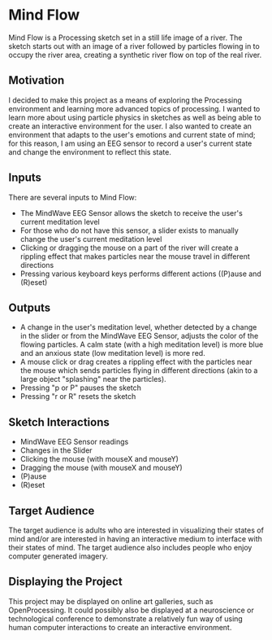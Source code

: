 # Mind Flow

Mind Flow is a Processing sketch set in a still life image of a river. The sketch starts out with an image of a river followed by particles flowing in to occupy the river area, creating a synthetic river flow on top of the real river.

## Motivation
I decided to make this project as a means of exploring the Processing environment and learning more advanced topics of processing. I wanted to learn more about using particle physics in sketches as well as being able to create an interactive environment for the user. I also wanted to create an environment that adapts to the user's emotions and current state of mind; for this reason, I am using an EEG sensor to record a user's current state and change the environment to reflect this state.

## Inputs
There are several inputs to Mind Flow:

* The MindWave EEG Sensor allows the sketch to receive the user's current meditation level
* For those who do not have this sensor, a slider exists to manually change the user's current meditation level
* Clicking or dragging the mouse on a part of the river will create a rippling effect that makes particles near the mouse travel in different directions
* Pressing various keyboard keys performs different actions ((P)ause and (R)eset)

## Outputs
* A change in the user's meditation level, whether detected by a change in the slider or from the MindWave EEG Sensor, adjusts the color of the flowing particles. A calm state (with a high meditation level) is more blue and an anxious state (low meditation level) is more red.
* A mouse click or drag creates a rippling effect with the particles near the mouse which sends particles flying in different directions (akin to a large object "splashing" near the particles).
* Pressing "p or P" pauses the sketch
* Pressing "r or R" resets the sketch

## Sketch Interactions
* MindWave EEG Sensor readings
* Changes in the Slider
* Clicking the mouse (with mouseX and mouseY)
* Dragging the mouse (with mouseX and mouseY)
* (P)ause
* (R)eset

## Target Audience
The target audience is adults who are interested in visualizing their states of mind and/or are interested in having an interactive medium to interface with their states of mind. The target audience also includes people who enjoy computer generated imagery.

## Displaying the Project
This project may be displayed on online art galleries, such as OpenProcessing. It could possibly also be displayed at a neuroscience or technological conference to demonstrate a relatively fun way of using human computer interactions to create an interactive environment.
